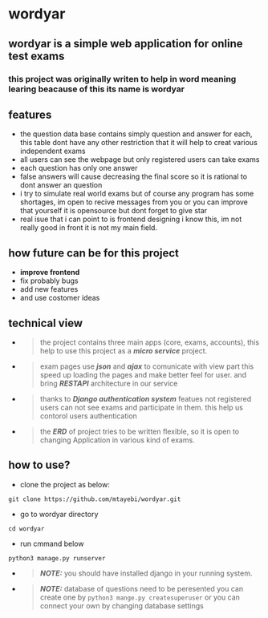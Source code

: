 # wordyar

## wordyar is a simple web application for **online test exams**

### this project was originally writen to help in word meaning learing beacause of this its name is wordyar 

## features

- the question data base contains simply question and answer for each, this table dont have any other restriction that it will help to creat various independent exams
-  all users can see the webpage but only registered users can take exams
-  each question has only one answer
-  false answers will cause decreasing the final score so it is rational to dont answer an question
-  i try to simulate real world exams but of course any program has some shortages, im open to recive messages from you or you can improve that yourself it is opensource but dont forget to give star
-  real isue that i can point to is frontend designing i know this, im not really good in front it is not my main field. 

## how future can be for this project

- **improve frontend**
- fix probably bugs
- add new features
- and use costomer ideas 

## technical view

- > the project contains three main apps (core, exams, accounts), this help to use this project as a ***micro service*** project.
- > exam pages use ***json*** and ***ajax*** to comunicate with view part this speed up loading the pages and make better feel for user. and bring ***RESTAPI*** architecture in our service
- > thanks to ***Django authentication system*** featues not registered users can not see exams and participate in them. this help us contorol users authentication  
- > the ***ERD*** of project tries to be written flexible, so it is open to changing Application in various kind of exams.

## how to use?

- clone the project as below:
```
git clone https://github.com/mtayebi/wordyar.git
```
- go to wordyar directory
```
cd wordyar
```
- run cmmand below
```
python3 manage.py runserver
```

- > **_NOTE:_** you should have installed django in your running system.
- > **_NOTE:_** database of questions need to be peresented you can create one by
  ``` python3 mange.py createsuperuser ``` or you can connect your own by changing database settings
  

